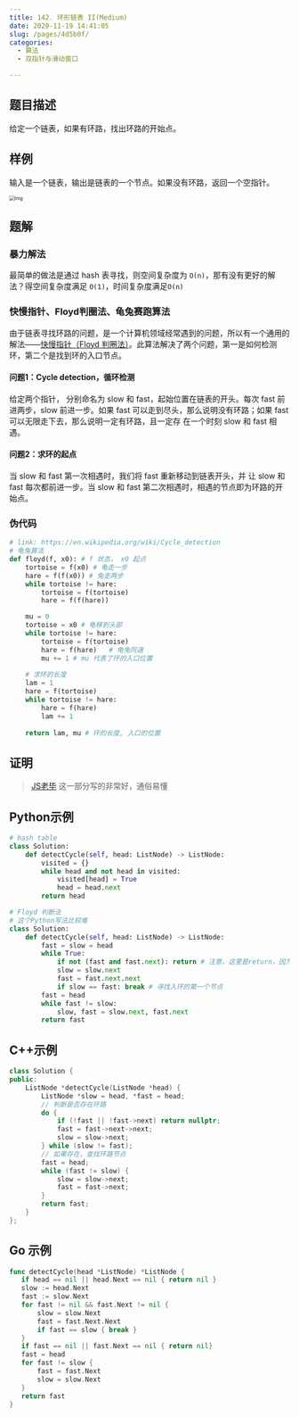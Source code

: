 ```yaml
---
title: 142. 环形链表 II(Medium)
date: 2020-11-19 14:41:05
slug: /pages/4d5b0f/
categories: 
  - 算法
  - 双指针与滑动窗口

---
```


## 题目描述

给定一个链表，如果有环路，找出环路的开始点。

## 样例

输入是一个链表，输出是链表的一个节点。如果没有环路，返回一个空指针。

<img src="https://assets.leetcode-cn.com/aliyun-lc-upload/uploads/2018/12/07/circularlinkedlist.png" alt="img" style="zoom: 60%;" />

## 题解

### 暴力解法

最简单的做法是通过 hash 表寻找，则空间复杂度为 `O(n)`，那有没有更好的解法？得空间复杂度满足 `O(1)`，时间复杂度满足`O(n)`

### 快慢指针、Floyd判圈法、龟兔赛跑算法

由于链表寻找环路的问题，是一个计算机领域经常遇到的问题，所以有一个通用的解法——[快慢指针（Floyd 判圈法）](https://en.wikipedia.org/wiki/Cycle_detection)。此算法解决了两个问题，第一是如何检测环，第二个是找到环的入口节点。

#### 问题1：Cycle detection，循环检测

给定两个指针， 分别命名为 slow 和 fast，起始位置在链表的开头。每次 fast 前进两步，slow 前进一步。如果 fast 可以走到尽头，那么说明没有环路；如果 fast 可以无限走下去，那么说明一定有环路，且一定存 在一个时刻 slow 和 fast 相遇。

#### 问题2：求环的起点

当 slow 和 fast 第一次相遇时，我们将 fast 重新移动到链表开头，并 让 slow 和 fast 每次都前进一步。当 slow 和 fast 第二次相遇时，相遇的节点即为环路的开始点。

### 伪代码

```python
# link: https://en.wikipedia.org/wiki/Cycle_detection
# 龟兔算法
def floyd(f, x0): # f 状态， x0 起点
    tortoise = f(x0) # 龟走一步
    hare = f(f(x0)) # 兔走两步
    while tortoise != hare:
        tortoise = f(tortoise)
        hare = f(f(hare))

    mu = 0 
    tortoise = x0 # 龟移到头部
    while tortoise != hare: 
        tortoise = f(tortoise)
        hare = f(hare)   # 龟兔同速
        mu += 1 # mu 代表了环的入口位置
 
    # 求环的长度
    lam = 1
    hare = f(tortoise)
    while tortoise != hare:
        hare = f(hare)
        lam += 1
 
    return lam, mu # 环的长度, 入口的位置
```

## 证明

> [JS老毕](https://www.bilibili.com/video/BV1wA411b7qZ?p=25) 这一部分写的非常好，通俗易懂

## Python示例

```python
# hash table 
class Solution:
    def detectCycle(self, head: ListNode) -> ListNode:
        visited = {}
        while head and not head in visited:
            visited[head] = True
            head = head.next 
        return head

# Floyd 判断法
# 这个Python写法比较难
class Solution:
    def detectCycle(self, head: ListNode) -> ListNode:
        fast = slow = head 
        while True:
            if not (fast and fast.next): return # 注意，这里是return，因为没有环
            slow = slow.next 
            fast = fast.next.next
            if slow == fast: break # 寻找入环的第一个节点
        fast = head 
        while fast != slow:
            slow, fast = slow.next, fast.next
        return fast  
```



## C++示例

```C++
class Solution {
public:
    ListNode *detectCycle(ListNode *head) {
        ListNode *slow = head, *fast = head;
        // 判断是否存在环路
        do {
            if (!fast || !fast->next) return nullptr;
            fast = fast->next->next;
            slow = slow->next;
        } while (slow != fast);
        // 如果存在，查找环路节点
        fast = head;
        while (fast != slow) {
            slow = slow->next;
            fast = fast->next;
        }
        return fast;
    }
};
```



## Go 示例

```go
func detectCycle(head *ListNode) *ListNode {
   if head == nil || head.Next == nil { return nil } 
   slow := head.Next 
   fast := slow.Next
   for fast != nil && fast.Next != nil {
       slow = slow.Next
       fast = fast.Next.Next 
       if fast == slow { break }
   }
   if fast == nil || fast.Next == nil { return nil}
   fast = head 
   for fast != slow {
       fast = fast.Next
       slow = slow.Next
   }
   return fast 
}
```

